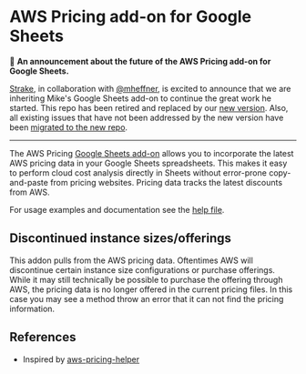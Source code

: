 # AWS Pricing add-on for Google Sheets

:mega: **An announcement about the future of the AWS Pricing add-on for Google Sheets.**

[Strake](https://getstrake.com), in collaboration with [@mheffner](https://github.com/mheffner), is excited to announce that we are inheriting Mike's Google Sheets add-on to continue the great work he started. This repo has been retired and replaced by our [new version](https://github.com/getstrake/aws-pricing-sheets-addon). Also, all existing issues that have not been addressed by the new version have been [migrated to the new repo](https://github.com/getstrake/aws-pricing-sheets-addon/issues).

---

The AWS Pricing [Google Sheets add-on](https://workspace.google.com/marketplace/app/aws_pricing/328915503637) allows you to incorporate the latest AWS pricing data in your Google Sheets spreadsheets. This makes it easy to perform cloud cost analysis directly in Sheets without error-prone copy-and-paste from pricing websites. Pricing data tracks the latest discounts from AWS.

For usage examples and documentation see the [help file](Help.md).

## Discontinued instance sizes/offerings

This addon pulls from the AWS pricing data. Oftentimes AWS will discontinue certain instance size configurations or purchase offerings. While it may still technically be possible to purchase the offering through AWS, the pricing data is no longer offered in the current pricing files. In this case you may see a method throw an error that it can not find the pricing information.

## References

* Inspired by [aws-pricing-helper](https://github.com/marcy-terui/gs-aws-pricing-helper)

[addon]: https://chrome.google.com/webstore/detail/aws-pricing/obdnfnkckkmjcpeegkhkmpnoiaidhicd
